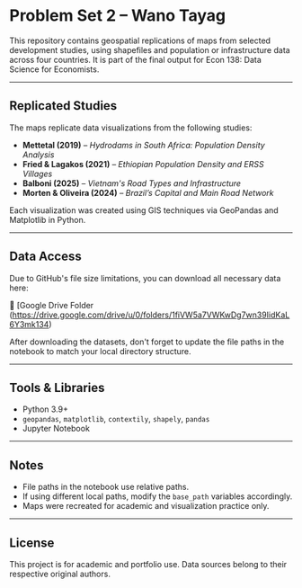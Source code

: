 # Problem Set 2 – Wano Tayag

This repository contains geospatial replications of maps from selected development studies, using shapefiles and population or infrastructure data across four countries. It is part of the final output for Econ 138: Data Science for Economists.

---

## Replicated Studies

The maps replicate data visualizations from the following studies:

- **Mettetal (2019)** – *Hydrodams in South Africa: Population Density Analysis*
- **Fried & Lagakos (2021)** – *Ethiopian Population Density and ERSS Villages*
- **Balboni (2025)** – *Vietnam's Road Types and Infrastructure*
- **Morten & Oliveira (2024)** – *Brazil’s Capital and Main Road Network*

Each visualization was created using GIS techniques via GeoPandas and Matplotlib in Python.

---

## Data Access

Due to GitHub's file size limitations, you can download all necessary data here:

📁 [Google Drive Folder (https://drive.google.com/drive/u/0/folders/1fiVW5a7VWKwDg7wn39IidKaL6Y3mk134)

After downloading the datasets, don't forget to update the file paths in the notebook to match your local directory structure.

---

## Tools & Libraries

- Python 3.9+
- `geopandas`, `matplotlib`, `contextily`, `shapely`, `pandas`
- Jupyter Notebook

---

## Notes

- File paths in the notebook use relative paths.
- If using different local paths, modify the `base_path` variables accordingly.
- Maps were recreated for academic and visualization practice only.

---

## License

This project is for academic and portfolio use. Data sources belong to their respective original authors.

